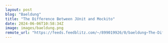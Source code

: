 ```yaml
---
layout: post
blog: "Baeldung"
title: "The Difference Between JUnit and Mockito"
date: 2024-06-06T10:58:34Z
image: images/baeldung.png
remote_url: "https://feeds.feedblitz.com/~/899019926/0/baeldung~The-Difference-Between-JUnit-and-Mockito"
---
```

